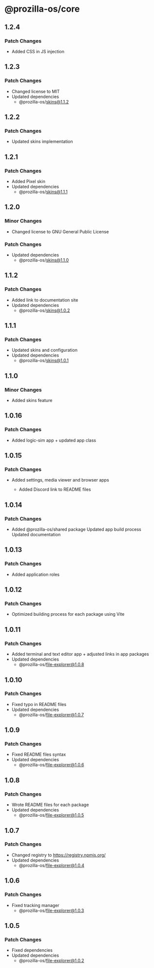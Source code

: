 # @prozilla-os/core

## 1.2.4

### Patch Changes

- Added CSS in JS injection

## 1.2.3

### Patch Changes

- Changed license to MIT
- Updated dependencies
  - @prozilla-os/skins@1.1.2

## 1.2.2

### Patch Changes

- Updated skins implementation

## 1.2.1

### Patch Changes

- Added Pixel skin
- Updated dependencies
  - @prozilla-os/skins@1.1.1

## 1.2.0

### Minor Changes

- Changed license to GNU General Public License

### Patch Changes

- Updated dependencies
  - @prozilla-os/skins@1.1.0

## 1.1.2

### Patch Changes

- Added link to documentation site
- Updated dependencies
  - @prozilla-os/skins@1.0.2

## 1.1.1

### Patch Changes

- Updated skins and configuration
- Updated dependencies
  - @prozilla-os/skins@1.0.1

## 1.1.0

### Minor Changes

- Added skins feature

## 1.0.16

### Patch Changes

- Added logic-sim app + updated app class

## 1.0.15

### Patch Changes

- Added settings, media viewer and browser apps

  - Added Discord link to README files

## 1.0.14

### Patch Changes

- Added @prozilla-os/shared package
  Updated app build process
  Updated documentation

## 1.0.13

### Patch Changes

- Added application roles

## 1.0.12

### Patch Changes

- Optimized building process for each package using Vite

## 1.0.11

### Patch Changes

- Added terminal and text editor app + adjusted links in app packages
- Updated dependencies
  - @prozilla-os/file-explorer@1.0.8

## 1.0.10

### Patch Changes

- Fixed typo in README files
- Updated dependencies
  - @prozilla-os/file-explorer@1.0.7

## 1.0.9

### Patch Changes

- Fixed README files syntax
- Updated dependencies
  - @prozilla-os/file-explorer@1.0.6

## 1.0.8

### Patch Changes

- Wrote README files for each package
- Updated dependencies
  - @prozilla-os/file-explorer@1.0.5

## 1.0.7

### Patch Changes

- Changed registry to https://registry.npmjs.org/
- Updated dependencies
  - @prozilla-os/file-explorer@1.0.4

## 1.0.6

### Patch Changes

- Fixed tracking manager
  - @prozilla-os/file-explorer@1.0.3

## 1.0.5

### Patch Changes

- Fixed dependencies
- Updated dependencies
  - @prozilla-os/file-explorer@1.0.2
